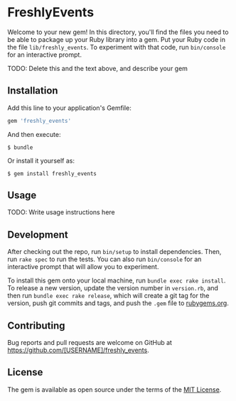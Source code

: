 # FreshlyEvents

Welcome to your new gem! In this directory, you'll find the files you need to be able to package up your Ruby library into a gem. Put your Ruby code in the file `lib/freshly_events`. To experiment with that code, run `bin/console` for an interactive prompt.

TODO: Delete this and the text above, and describe your gem

## Installation

Add this line to your application's Gemfile:

```ruby
gem 'freshly_events'
```

And then execute:

    $ bundle

Or install it yourself as:

    $ gem install freshly_events

## Usage

TODO: Write usage instructions here

## Development

After checking out the repo, run `bin/setup` to install dependencies. Then, run `rake spec` to run the tests. You can also run `bin/console` for an interactive prompt that will allow you to experiment.

To install this gem onto your local machine, run `bundle exec rake install`. To release a new version, update the version number in `version.rb`, and then run `bundle exec rake release`, which will create a git tag for the version, push git commits and tags, and push the `.gem` file to [rubygems.org](https://rubygems.org).

## Contributing

Bug reports and pull requests are welcome on GitHub at https://github.com/[USERNAME]/freshly_events.

## License

The gem is available as open source under the terms of the [MIT License](https://opensource.org/licenses/MIT).
